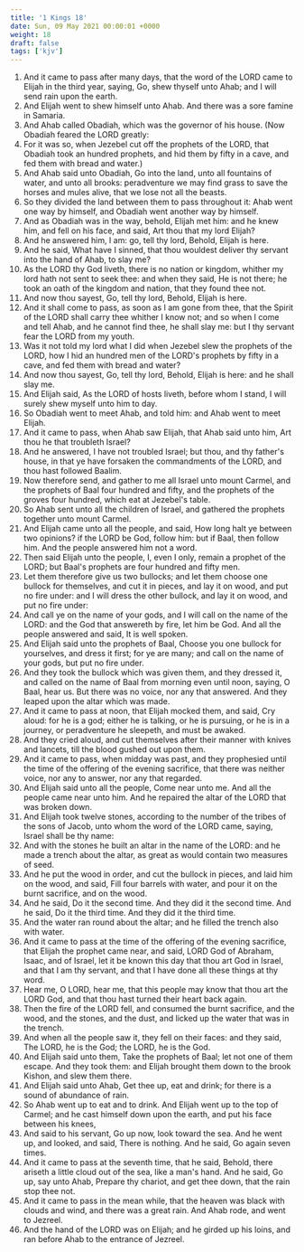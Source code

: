 ```yaml
---
title: '1 Kings 18'
date: Sun, 09 May 2021 00:00:01 +0000
weight: 18
draft: false
tags: ['kjv'] 
---
```


1. And it came to pass after many days, that the word of the LORD came to Elijah in the third year, saying, Go, shew thyself unto Ahab; and I will send rain upon the earth.
2. And Elijah went to shew himself unto Ahab. And there was a sore famine in Samaria.
3. And Ahab called Obadiah, which was the governor of his house. (Now Obadiah feared the LORD greatly:
4. For it was so, when Jezebel cut off the prophets of the LORD, that Obadiah took an hundred prophets, and hid them by fifty in a cave, and fed them with bread and water.)
5. And Ahab said unto Obadiah, Go into the land, unto all fountains of water, and unto all brooks: peradventure we may find grass to save the horses and mules alive, that we lose not all the beasts.
6. So they divided the land between them to pass throughout it: Ahab went one way by himself, and Obadiah went another way by himself.
7. And as Obadiah was in the way, behold, Elijah met him: and he knew him, and fell on his face, and said, Art thou that my lord Elijah?
8. And he answered him, I am: go, tell thy lord, Behold, Elijah is here.
9. And he said, What have I sinned, that thou wouldest deliver thy servant into the hand of Ahab, to slay me?
10. As the LORD thy God liveth, there is no nation or kingdom, whither my lord hath not sent to seek thee: and when they said, He is not there; he took an oath of the kingdom and nation, that they found thee not.
11. And now thou sayest, Go, tell thy lord, Behold, Elijah is here.
12. And it shall come to pass, as soon as I am gone from thee, that the Spirit of the LORD shall carry thee whither I know not; and so when I come and tell Ahab, and he cannot find thee, he shall slay me: but I thy servant fear the LORD from my youth.
13. Was it not told my lord what I did when Jezebel slew the prophets of the LORD, how I hid an hundred men of the LORD's prophets by fifty in a cave, and fed them with bread and water?
14. And now thou sayest, Go, tell thy lord, Behold, Elijah is here: and he shall slay me.
15. And Elijah said, As the LORD of hosts liveth, before whom I stand, I will surely shew myself unto him to day.
16. So Obadiah went to meet Ahab, and told him: and Ahab went to meet Elijah.
17. And it came to pass, when Ahab saw Elijah, that Ahab said unto him, Art thou he that troubleth Israel?
18. And he answered, I have not troubled Israel; but thou, and thy father's house, in that ye have forsaken the commandments of the LORD, and thou hast followed Baalim.
19. Now therefore send, and gather to me all Israel unto mount Carmel, and the prophets of Baal four hundred and fifty, and the prophets of the groves four hundred, which eat at Jezebel's table.
20. So Ahab sent unto all the children of Israel, and gathered the prophets together unto mount Carmel.
21. And Elijah came unto all the people, and said, How long halt ye between two opinions? if the LORD be God, follow him: but if Baal, then follow him. And the people answered him not a word.
22. Then said Elijah unto the people, I, even I only, remain a prophet of the LORD; but Baal's prophets are four hundred and fifty men.
23. Let them therefore give us two bullocks; and let them choose one bullock for themselves, and cut it in pieces, and lay it on wood, and put no fire under: and I will dress the other bullock, and lay it on wood, and put no fire under:
24. And call ye on the name of your gods, and I will call on the name of the LORD: and the God that answereth by fire, let him be God. And all the people answered and said, It is well spoken.
25. And Elijah said unto the prophets of Baal, Choose you one bullock for yourselves, and dress it first; for ye are many; and call on the name of your gods, but put no fire under.
26. And they took the bullock which was given them, and they dressed it, and called on the name of Baal from morning even until noon, saying, O Baal, hear us. But there was no voice, nor any that answered. And they leaped upon the altar which was made.
27. And it came to pass at noon, that Elijah mocked them, and said, Cry aloud: for he is a god; either he is talking, or he is pursuing, or he is in a journey, or peradventure he sleepeth, and must be awaked.
28. And they cried aloud, and cut themselves after their manner with knives and lancets, till the blood gushed out upon them.
29. And it came to pass, when midday was past, and they prophesied until the time of the offering of the evening sacrifice, that there was neither voice, nor any to answer, nor any that regarded.
30. And Elijah said unto all the people, Come near unto me. And all the people came near unto him. And he repaired the altar of the LORD that was broken down.
31. And Elijah took twelve stones, according to the number of the tribes of the sons of Jacob, unto whom the word of the LORD came, saying, Israel shall be thy name:
32. And with the stones he built an altar in the name of the LORD: and he made a trench about the altar, as great as would contain two measures of seed.
33. And he put the wood in order, and cut the bullock in pieces, and laid him on the wood, and said, Fill four barrels with water, and pour it on the burnt sacrifice, and on the wood.
34. And he said, Do it the second time. And they did it the second time. And he said, Do it the third time. And they did it the third time.
35. And the water ran round about the altar; and he filled the trench also with water.
36. And it came to pass at the time of the offering of the evening sacrifice, that Elijah the prophet came near, and said, LORD God of Abraham, Isaac, and of Israel, let it be known this day that thou art God in Israel, and that I am thy servant, and that I have done all these things at thy word.
37. Hear me, O LORD, hear me, that this people may know that thou art the LORD God, and that thou hast turned their heart back again.
38. Then the fire of the LORD fell, and consumed the burnt sacrifice, and the wood, and the stones, and the dust, and licked up the water that was in the trench.
39. And when all the people saw it, they fell on their faces: and they said, The LORD, he is the God; the LORD, he is the God.
40. And Elijah said unto them, Take the prophets of Baal; let not one of them escape. And they took them: and Elijah brought them down to the brook Kishon, and slew them there.
41. And Elijah said unto Ahab, Get thee up, eat and drink; for there is a sound of abundance of rain.
42. So Ahab went up to eat and to drink. And Elijah went up to the top of Carmel; and he cast himself down upon the earth, and put his face between his knees,
43. And said to his servant, Go up now, look toward the sea. And he went up, and looked, and said, There is nothing. And he said, Go again seven times.
44. And it came to pass at the seventh time, that he said, Behold, there ariseth a little cloud out of the sea, like a man's hand. And he said, Go up, say unto Ahab, Prepare thy chariot, and get thee down, that the rain stop thee not.
45. And it came to pass in the mean while, that the heaven was black with clouds and wind, and there was a great rain. And Ahab rode, and went to Jezreel.
46. And the hand of the LORD was on Elijah; and he girded up his loins, and ran before Ahab to the entrance of Jezreel.
